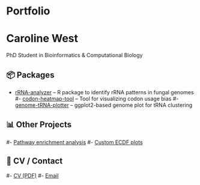 # Portfolio
# Caroline West
PhD Student in Bioinformatics & Computational Biology

## 📦 Packages
- [rRNA-analyzer](https://github.com/carolinewest/rRNA-analyzer) – R package to identify rRNA patterns in fungal genomes
#- [codon-heatmap-tool](https://github.com/carolinewest/codon-heatmap-tool) – Tool for visualizing codon usage bias
#- [genome-tRNA-plotter](https://github.com/carolinewest/genome-tRNA-plotter) – ggplot2-based genome plot for tRNA clustering

## 📊 Other Projects
#- [Pathway enrichment analysis](https://github.com/carolinewest/pathway-enrichment-kegg)
#- [Custom ECDF plots](https://github.com/carolinewest/ecdf-bioinfo)

## 📄 CV / Contact
#- [CV (PDF)](cv.pdf)
#- [Email](mailto:caroline.west319@gmail.com)
